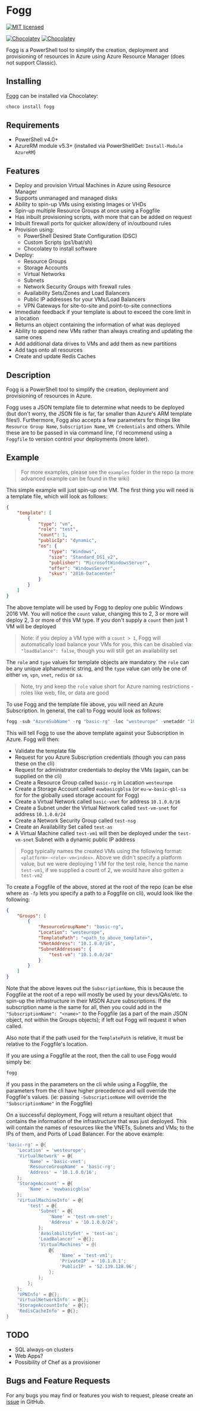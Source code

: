 # Fogg

[![MIT licensed](https://img.shields.io/badge/license-MIT-blue.svg)](https://raw.githubusercontent.com/Badgerati/Fogg/master/LICENSE.txt)

[![Chocolatey](https://img.shields.io/chocolatey/v/fogg.svg?colorB=a1301c)](https://chocolatey.org/packages/fogg)
[![Chocolatey](https://img.shields.io/chocolatey/dt/fogg.svg?label=downloads&colorB=a1301c)](https://chocolatey.org/packages/fogg)

Fogg is a PowerShell tool to simplify the creation, deployment and provisioning of resources in Azure using Azure Resource Manager (does not support Classic).

## Installing

[Fogg](https://chocolatey.org/packages/fogg) can be installed via Chocolatey:

```bash
choco install fogg
```

## Requirements

* PowerShell v4.0+
* AzureRM module v5.3+ (installed via PowerShellGet: `Install-Module AzureRM`)

## Features

* Deploy and provision Virtual Machines in Azure using Resource Manager
* Supports unmanaged and managed disks
* Ability to spin-up VMs using existing Images or VHDs
* Spin-up multiple Resource Groups at once using a Foggfile
* Has inbuilt provisioning scripts, with more that can be added on request
* Inbuilt firewall ports for quicker allow/deny of in/outbound rules
* Provision using:
  * PowerShell Desired State Configuration (DSC)
  * Custom Scripts (ps1/bat/sh)
  * Chocolatey to install software
* Deploy:
  * Resource Groups
  * Storage Accounts
  * Virtual Networks
  * Subnets
  * Network Security Groups with firewall rules
  * Availability Sets/Zones and Load Balancers
  * Public IP addresses for your VMs/Load Balancers
  * VPN Gateways for site-to-site and point-to-site connections
* Immediate feedback if your template is about to exceed the core limit in a location
* Returns an object containing the information of what was deployed
* Ability to append new VMs rather than always creating and updating the same ones
* Add additional data drives to VMs and add them as new partitions
* Add tags onto all resources
* Create and update Redis Caches

## Description

Fogg is a PowerShell tool to simplify the creation, deployment and provisioning of resources in Azure.

Fogg uses a JSON template file to determine what needs to be deployed (but don't worry, the JSON file is far, far smaller than Azure's ARM template files!). Furthermore, Fogg also accepts a few parameters for things like `Resource Group Name`, `Subscription Name`, `VM Credentials` and others. While these are to be passed in via command line, I'd recommend using a `Foggfile` to version control your deployments (more later).

## Example

> For more examples, please see the `examples` folder in the repo (a more advanced example can be found in the wiki)

This simple example will just spin-up one VM. The first thing you will need is a template file, which will look as follows:

```json
{
    "template": [
        {
            "type": "vm",
            "role": "test",
            "count": 1,
            "publicIp": "dynamic",
            "os": {
                "type": "Windows",
                "size": "Standard_DS1_v2",
                "publisher": "MicrosoftWindowsServer",
                "offer": "WindowsServer",
                "skus": "2016-Datacenter"
            }
        }
    ]
}
```

The above template will be used by Fogg to deploy one public Windows 2016 VM. You will notice the `count` value, changing this to 2, 3 or more will deploy 2, 3 or more of this VM type. If you don't supply a `count` then just 1 VM will be deployed

> Note: if you deploy a VM type with a `count > 1`, Fogg will automatically load balance your VMs for you, this can be disabled via: `"loadBalance": false`, though you will still get an availability set

The `role` and `type` values for template objects are mandatory. the `role` can be any unique alphanumeric string, and the `type` value can only be one of either `vm`, `vpn`, `vnet`, `redis` or `sa`.

> Note, try and keep the `role` value short for Azure naming restrictions - roles like web, file, or data are good

To use Fogg and the template file above, you will need an Azure Subscription. In general, the call to Fogg would look as follows:

```powershell
fogg -sub "AzureSubName" -rg "basic-rg" -loc "westeurope" -vnetaddr "10.1.0.0/16" -snets @{"test-vm"="10.1.0.0/24"} -tp "<path_to_above_template>"
```

This will tell Fogg to use the above template against your Subscription in Azure. Fogg will then:

* Validate the template file
* Request for you Azure Subscription credentials (though you can pass these on the cli)
* Request for administrator credentials to deploy the VMs (again, can be supplied on the cli)
* Create a Resource Group called `basic-rg` in Location `westeurope`
* Create a Storage Account called `euwbasicgblsa` (or `eu-w-basic-gbl-sa` for for the globally used storage account for Fogg)
* Create a Virtual Network called `basic-vnet` for address `10.1.0.0/16`
* Create a Subnet under the Virtual Network called `test-vm-snet` for address `10.1.0.0/24`
* Create a Network Security Group called `test-nsg`
* Create an Availability Set called `test-as`
* A Virtual Machine called `test-vm1` will then be deployed under the `test-vm-snet` Subnet with a dynamic public IP address

> Fogg typically names the created VMs using the following format: `<platform>-<role>-vm<index>`. Above we didn't specify a platform value, but we were deploying 1 VM for the test role, hence the name `test-vm1`, if we supplied a count of 2, we would have also gotten a `test-vm2`

To create a Foggfile of the above, stored at the root of the repo (can be else where as `-fp` lets you specify a path to a Foggfile on cli), would look like the following:

```json
{
    "Groups": [
        {
            "ResourceGroupName": "basic-rg",
            "Location": "westeurope",
            "TemplatePath": "<path_to_above_template>",
            "VNetAddress": "10.1.0.0/16",
            "SubnetAddresses": {
                "test-vm": "10.1.0.0/24"
            }
        }
    ]
}
```

Note that the above leaves out the `SubscriptionName`, this is because the Foggfile at the root of a repo will mostly be used by your devs/QAs/etc. to spin-up the infrastructure in their MSDN Azure subscriptions. If the subscription name is the same for all, then you could add in the `"SubscriptionName": "<name>"` to the Foggfile (as a part of the main JSON object, not within the Groups objects); if left out Fogg will request it when called.

Also note that if the path used for the `TemplatePath` is relative, it must be relative to the Foggfile's location.

If you are using a Foggfile at the root, then the call to use Fogg would simply be:

```powershell
fogg
```

If you pass in the parameters on the cli while using a Foggfile, the parameters from the cli have higher precedence and will override the Foggfile's values. (ie: passing `-SubscriptionName` will override the `"SubscriptionName"` in the Foggfile)

On a successful deployment, Fogg will return a resultant object that contains the information of the infrastructure that was just deployed.
This will contain the names of resources like the VNETs, Subnets and VMs; to the IPs of them, and Ports of Load Balancer. For the above example:

```powershell
'basic-rg' = @{
    'Location' = 'westeurope';
    'VirtualNetwork' = @{
        'Name' = 'basic-vnet';
        'ResourceGroupName' = 'basic-rg';
        'Address' = '10.1.0.0/16';
    };
    'StorageAccount' = @{
        'Name' = 'euwbasicgblsa'
    };
    'VirtualMachineInfo' = @{
        'test' = @{
            'Subnet' = @{ 
                'Name' = 'test-vm-snet';
                'Address' = '10.1.0.0/24';
            };
            'AvailabilitySet' = 'test-as';
            'LoadBalancer' = @{};
            'VirtualMachines' = @(
                @{
                    'Name' = 'test-vm1';
                    'PrivateIP' = '10.1.0.1';
                    'PublicIP' = '52.139.128.96';
                };
            );
        };
    };
    'VPNInfo' = @{};
    'VirtualNetworkInfo' = @{};
    'StorageAccountInfo' = @{};
    'RedisCacheInfo' = @{};
}
```

## TODO

* SQL always-on clusters
* Web Apps?
* Possibility of Chef as a provisioner

## Bugs and Feature Requests

For any bugs you may find or features you wish to request, please create an [issue](https://github.com/Badgerati/Fogg/issues "Issues") in GitHub.
